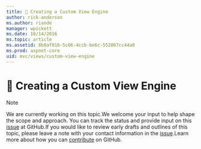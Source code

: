 ```yaml
---
title: 🔧 Creating a Custom View Engine
author: rick-anderson
ms.author: riande
manager: wpickett
ms.date: 10/14/2016
ms.topic: article
ms.assetid: 8b0af016-5c06-4ccb-be6c-552067cc44a0
ms.prod: aspnet-core
uid: mvc/views/custom-view-engine
---
```

# 🔧 Creating a Custom View Engine

> [!NOTE]
> We are currently working on this topic.We welcome your input to help shape the scope and approach. You can track the status and provide input on this [issue](https://github.com/aspnet/Docs/issues/137) at GitHub.If you would like to review early drafts and outlines of this topic, please leave a note with your contact information in the [issue](https://github.com/aspnet/Docs/issues/137).Learn more about how you can [contribute](https://github.com/aspnet/Docs/blob/master/CONTRIBUTING.md) on GitHub.
